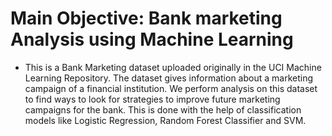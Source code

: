 # Main Objective: Bank marketing Analysis using Machine Learning
- This is a Bank Marketing dataset uploaded originally in the UCI Machine Learning Repository. The dataset gives information about a marketing campaign of a financial institution. We perform analysis on this dataset to find ways to look for strategies to improve future marketing campaigns for the bank. This is done with the help of classification models like Logistic Regression, Random Forest Classifier and SVM.
